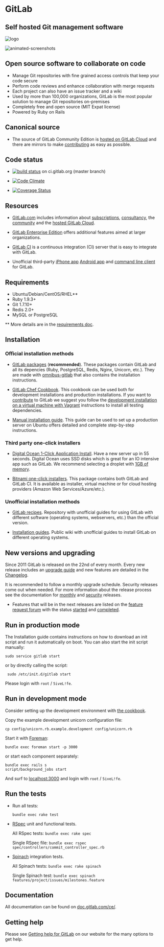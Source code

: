 # GitLab

## Self hosted Git management software

![logo](https://gitlab.com/gitlab-org/gitlab-ce/raw/master/public/gitlab_logo.png)

![animated-screenshots](https://gist.github.com/fnkr/2f9badd56bfe0ed04ee7/raw/4f48806fbae97f556c2f78d8c2d299c04500cb0d/compiled.gif)

## Open source software to collaborate on code

- Manage Git repositories with fine grained access controls that keep your code secure
- Perform code reviews and enhance collaboration with merge requests
- Each project can also have an issue tracker and a wiki
- Used by more than 100,000 organizations, GitLab is the most popular solution to manage Git repositories on-premises
- Completely free and open source (MIT Expat license)
- Powered by Ruby on Rails

## Canonical source

- The source of GitLab Community Edition is [hosted on GitLab Cloud](https://gitlab.com/gitlab-org/gitlab-ce/) and there are mirrors to make [contributing](CONTRIBUTING.md) as easy as possible.

## Code status

- [![build status](https://ci.gitlab.org/projects/1/status.png?ref=master)](https://ci.gitlab.org/projects/1?ref=master) on ci.gitlab.org (master branch)

- [![Code Climate](https://codeclimate.com/github/gitlabhq/gitlabhq.png)](https://codeclimate.com/github/gitlabhq/gitlabhq)

- [![Coverage Status](https://coveralls.io/repos/gitlabhq/gitlabhq/badge.png?branch=master)](https://coveralls.io/r/gitlabhq/gitlabhq)

## Resources

- [GitLab.com](https://www.gitlab.com/) includes information about [subscriptions](https://www.gitlab.com/subscription/), [consultancy](https://www.gitlab.com/consultancy/), the [community](https://www.gitlab.com/community/) and the [hosted GitLab Cloud](https://www.gitlab.com/cloud/).

- [GitLab Enterprise Edition](https://www.gitlab.com/gitlab-ee/) offers additional features aimed at larger organizations.

- [GitLab CI](https://www.gitlab.com/gitlab-ci/) is a continuous integration (CI) server that is easy to integrate with GitLab.

- Unofficial third-party [iPhone app](http://gitlabcontrol.com/) [Android app](https://play.google.com/store/apps/details?id=com.bd.gitlab&hl=en) and [command line client](https://github.com/drewblessing/gitlab-cli) for GitLab.

## Requirements

- Ubuntu/Debian/CentOS/RHEL**
- Ruby 1.9.3+
- Git 1.7.10+
- Redis 2.0+
- MySQL or PostgreSQL

** More details are in the [requirements doc](doc/install/requirements.md).

## Installation

### Official installation methods

- [GitLab packages](https://www.gitlab.com/downloads/) (**recommended**). These packages contain GitLab and all its depencies (Ruby, PostgreSQL, Redis, Nginx, Unicorn, etc.). They are made with [omnibus-gitlab](https://gitlab.com/gitlab-org/omnibus-gitlab/blob/master/README.md) that also contains the installation instructions.

- [GitLab Chef Cookbook](https://gitlab.com/gitlab-org/cookbook-gitlab/blob/master/README.md). This cookbook can be used both for development installations and production installations. If you want to [contribute](CONTRIBUTE.md) to GitLab we suggest you follow the [development installation on a virtual machine with Vagrant](https://gitlab.com/gitlab-org/cookbook-gitlab/blob/master/doc/development.md) instructions to install all testing dependencies.

- [Manual installation guide](doc/install/installation.md). This guide can be used to set up a production server on Ubuntu offers detailed and complete step-by-step instructions.

### Third party one-click installers

- [Digital Ocean 1-Click Application Install](https://www.digitalocean.com/blog_posts/host-your-git-repositories-in-55-seconds-with-gitlab). Have a new server up in 55 seconds. Digital Ocean uses SSD disks which is great for an IO intensive app such as GitLab. We recommend selecting a droplet with [1GB of memory](https://github.com/gitlabhq/gitlabhq/blob/master/doc/install/requirements.md).

- [Bitnami one-click installers](http://bitnami.com/stack/gitlab). This package contains both GitLab and GitLab CI. It is available as installer, virtual machine or for cloud hosting providers (Amazon Web Services/Azure/etc.).

### Unofficial installation methods

- [GitLab recipes](https://gitlab.com/gitlab-org/gitlab-recipes/). Repository with unofficial guides for using GitLab with different software (operating systems, webservers, etc.) than the official version.

- [Installation guides](https://github.com/gitlabhq/gitlab-public-wiki/wiki/Unofficial-Installation-Guides). Public wiki with unofficial guides to install GitLab on different operating systems.

## New versions and upgrading

Since 2011 GitLab is released on the 22nd of every month. Every new release includes an [upgrade guide](doc/update) and new features are detailed in the [Changelog](CHANGELOG).

It is recommended to follow a monthly upgrade schedule. Security releases come out when needed. For more information about the release process see the documentation for [monthly](https://gitlab.com/gitlab-org/gitlab-ce/blob/master/doc/release/monthly.md) and [security](https://gitlab.com/gitlab-org/gitlab-ce/blob/master/doc/release/security.md) releases.

- Features that will be in the next releases are listed on the [feature request forum](http://feedback.gitlab.com/forums/176466-general) with the status [started](http://feedback.gitlab.com/forums/176466-general/status/796456) and [completed](http://feedback.gitlab.com/forums/176466-general/status/796457).

## Run in production mode

The Installation guide contains instructions on how to download an init script and run it automatically on boot. You can also start the init script manually:

    sudo service gitlab start

or by directly calling the script:

     sudo /etc/init.d/gitlab start

Please login with `root` / `5iveL!fe`.

## Run in development mode

Consider setting up the development environment with [the cookbook](https://gitlab.com/gitlab-org/cookbook-gitlab/blob/master/README.md#installation).

Copy the example development unicorn configuration file:

    cp config/unicorn.rb.example.development config/unicorn.rb

Start it with [Foreman](https://github.com/ddollar/foreman):

    bundle exec foreman start -p 3000

or start each component separately:

    bundle exec rails s
    script/background_jobs start

And surf to [localhost:3000](http://localhost:3000/) and login with `root` / `5iveL!fe`.

## Run the tests

-   Run all tests:

        bundle exec rake test

-   [RSpec](http://rspec.info/) unit and functional tests.

    All RSpec tests: `bundle exec rake spec`

    Single RSpec file: `bundle exec rspec spec/controllers/commit_controller_spec.rb`

-   [Spinach](https://github.com/codegram/spinach) integration tests.

    All Spinach tests: `bundle exec rake spinach`

    Single Spinach test: `bundle exec spinach features/project/issues/milestones.feature`

## Documentation

All documentation can be found on [doc.gitlab.com/ce/](http://doc.gitlab.com/ce/).

## Getting help

Please see [Getting help for GitLab](https://www.gitlab.com/getting-help/) on our website for the many options to get help.
